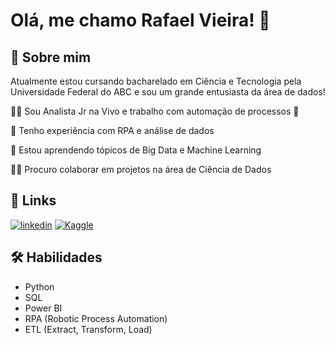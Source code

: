 
# Olá, me chamo Rafael Vieira! 👋


## 🚀 Sobre mim
Atualmente estou cursando bacharelado em Ciência e Tecnologia pela Universidade Federal do ABC e sou um grande entusiasta da área de dados!


👩‍💻 Sou Analista Jr na Vivo e trabalho com automação de processos 💜

🚀 Tenho experiência com RPA e análise de dados

🧠 Estou aprendendo tópicos de Big Data e Machine Learning

👯‍♀️ Procuro colaborar em projetos na área de Ciência de Dados




## 🔗 Links
[![linkedin](https://img.shields.io/badge/linkedin-0A66C2?style=for-the-badge&logo=linkedin&logoColor=white)](https://www.linkedin.com/in/rafaelvieira77)
[![Kaggle](https://img.shields.io/badge/Kaggle-035a7d?style=for-the-badge&logo=kaggle&logoColor=white)](https://www.kaggle.com/rafaelvieira77)

## 🛠 Habilidades
* Python
* SQL
* Power BI
* RPA (Robotic Process Automation)
* ETL (Extract, Transform, Load)
